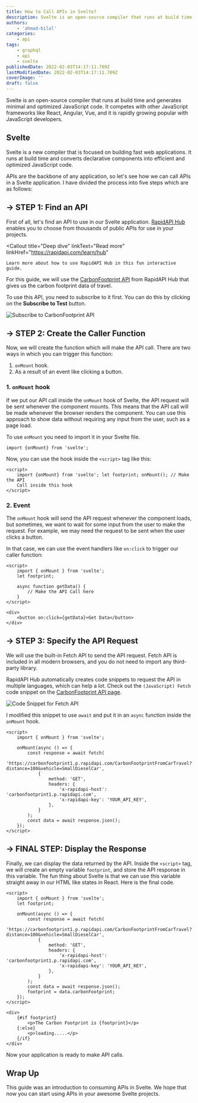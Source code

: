 ```yaml
---
title: How to Call APIs in Svelte?
description: Svelte is an open-source compiler that runs at build time and generates minimal and optimized JavaScript code. It competes with other JavaScript frameworks like React, Angular, and Vue. This guide will demonstrate how you can consume APIs in a Svelte application.
authors:
    - 'ahmad-bilal'
categories:
    - api
tags:
    - graphql
    - api
    - svelte
publishedDate: 2022-02-03T14:17:11.709Z
lastModifiedDate: 2022-02-03T14:17:11.709Z
coverImage: ''
draft: false
---
```


<Lead>
	Svelte is an open-source compiler that runs at build time and generates
	minimal and optimized JavaScript code. It competes with other JavaScript
	frameworks like React, Angular, Vue, and it is rapidly growing popular with
	JavaScript developers.
</Lead>

## Svelte

Svelte is a new compiler that is focused on building fast web applications. It runs at build time and converts declarative components into efficient and optimized JavaScript code.

APIs are the backbone of any application, so let's see how we can call APIs in a Svelte application. I have divided the process into five steps which are as follows:

## → STEP 1: Find an API

First of all, let's find an API to use in our Svelte application. [RapidAPI Hub](https://RapidAPI.com/hub?utm_source=RapidAPI.com/guides&utm_medium=DevRel&utm_campaign=DevRel) enables you to choose from thousands of public APIs for use in your projects.

<Callout
	title="Deep dive"
	linkText="Read more"
	linkHref="https://rapidapi.com/learn/hub"
>
	Learn more about how to use RapidAPI Hub in this fun interactive guide.
</Callout>

For this guide, we will use the [CarbonFootprint API](https://RapidAPI.com/carbonandmore-carbonandmore-default/api/carbonfootprint1/?utm_source=RapidAPI.com/guides&utm_medium=DevRel&utm_campaign=DevRel) from RapidAPI Hub that gives us the carbon footprint data of travel.

To use this API, you need to subscribe to it first. You can do this by clicking on the **Subscribe to Test** button.

![Subscribe to CarbonFootprint API](https://raw.githubusercontent.com/RapidAPI/DevRel-Stack-Data/production/guides/posts/build-carbon-footprint-app/images/subscribe.png)

## → STEP 2: Create the Caller Function

Now, we will create the function which will make the API call. There are two ways in which you can trigger this function:

1. `onMount` hook.
2. As a result of an event like clicking a button.

### 1. `onMount` hook

If we put our API call inside the `onMount` hook of Svelte, the API request will be sent whenever the component mounts. This means that the API call will be made whenever the browser renders the component. You can use this approach to show data without requiring any input from the user, such as a page load.

To use `onMount` you need to import it in your Svelte file.

```svelte
import {onMount} from 'svelte';
```

Now, you can use the hook inside the `<script>` tag like this:

```svelte
<script>
	import {onMount} from 'svelte'; let footprint; onMount(); // Make the API
	Call inside this hook
</script>
```

### 2. Event

The `onMount` hook will send the API request whenever the component loads, but sometimes, we want to wait for some input from the user to make the request. For example, we may need the request to be sent when the user clicks a button.

In that case, we can use the event handlers like `on:click` to trigger our caller function:

```svelte
<script>
    import { onMount } from 'svelte';
    let footprint;

    async function getData() {
        // Make the API Call here
    }
</script>

<div>
    <button on:click={getData}>Get Data</button>
</div>
```

## → STEP 3: Specify the API Request

We will use the built-in Fetch API to send the API request. Fetch API is included in all modern browsers, and you do not need to import any third-party library.

RapidAPI Hub automatically creates code snippets to request the API in multiple languages, which can help a lot. Check out the `(JavaScript) Fetch` code snippet on the [CarbonFootprint API page](https://RapidAPI.com/carbonandmore-carbonandmore-default/api/carbonfootprint1/?utm_source=RapidAPI.com/guides&utm_medium=DevRel&utm_campaign=DevRel).

![Code Snippet for Fetch API](https://raw.githubusercontent.com/RapidAPI/DevRel-Stack-Data/production/guides/posts/call-apis-svelte/images/snippet.png)

I modified this snippet to use `await` and put it in an `async` function inside the `onMount` hook.

```svelte
<script>
    import { onMount } from 'svelte';

    onMount(async () => {
        const response = await fetch(
            'https://carbonfootprint1.p.rapidapi.com/CarbonFootprintFromCarTravel?distance=100&vehicle=SmallDieselCar',
            {
                method: 'GET',
                headers: {
                    'x-rapidapi-host': 'carbonfootprint1.p.rapidapi.com',
                    'x-rapidapi-key': 'YOUR_API_KEY',
                },
            }
        );
        const data = await response.json();
    });
</script>
```

## → FINAL STEP: Display the Response

Finally, we can display the data returned by the API. Inside the `<script>` tag, we will create an empty variable `footprint`, and store the API response in this variable. The fun thing about Svelte is that we can use this variable straight away in our HTML like states in React. Here is the final code.

```svelte
<script>
    import { onMount } from 'svelte';
    let footprint;

    onMount(async () => {
        const response = await fetch(
            'https://carbonfootprint1.p.rapidapi.com/CarbonFootprintFromCarTravel?distance=100&vehicle=SmallDieselCar',
            {
                method: 'GET',
                headers: {
                    'x-rapidapi-host': 'carbonfootprint1.p.rapidapi.com',
                    'x-rapidapi-key': 'YOUR_API_KEY',
                },
            }
        );
        const data = await response.json();
        footprint = data.carbonFootprint;
    });
</script>

<div>
    {#if footprint}
        <p>The Carbon Footprint is {footprint}</p>
    {:else}
        <p>loading.....</p>
    {/if}
</div>
```

Now your application is ready to make API calls.

## Wrap Up

This guide was an introduction to consuming APIs in Svelte. We hope that now you can start using APIs in your awesome Svelte projects.
